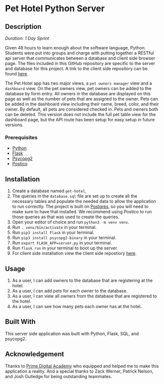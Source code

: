# Pet Hotel Python Server

## Description

_Duration: 1 Day Sprint_

Given 48 hours to learn enough about the software language, Python. Students were put into groups and charge with putting together a RESTful api server that communicates between a database and client side browser page. The files included in this GitHub repository are specific to the server and database for this project. A link to the client side repository can be found [here](https://github.com/dustymeyers/pet_hotel_client).

The Pet Hotel app has two major views, a `pet owners manager` view and a `dashboard` view. On the pet owners view, pet owners can be added to the database by form entry. All owners in the database are displayed on this page as well as the number of pets that are assigned to the owner. Pets can be added in the dashboard view including their name, breed, color, and their owner. By default, all pets are considered checked in. Pets and owners both can be deleted. This version does not include the full pet table view for the dashboard page, but the API route has been setup for easy setup in future versions.

### Prerequisites

- [Python](https://www.python.org/)
- [Flask](https://palletsprojects.com/p/flask/)
- [Psycopg2](https://pypi.org/project/psycopg2/)
- [Postico](https://eggerapps.at/postico/)

## Installation
1. Create a database named `pet-hotel`,
2. The queries in the `database.sql` file are set up to create all the necessary tables and populate the needed data to allow the application to run correctly. The project is built on [Postgres](https://www.postgresql.org/download/), so you will need to make sure to have that installed. We recommend using Postico to run those queries as that was used to create the queries.
3. Open your editor of choice and run `python3 -m venv venv`.
4. Run `. venv/bin/activate` in your terminal.
5. Run `pip3 install Flask` in your terminal.
6. Run `pip3 install psycopg2-binary` in your terminal.
7. Run `export FLASK_APP=server.py` in your terminal.
8. Run `flask run` in your terminal to boot up the server.
9. For client side installation view the client side repostiory [here](https://github.com/dustymeyers/pet_hotel_client).

## Usage
1. As a user, I can add owners to the database that are registering at the hotel.
2. As a user, I can add pets for each owner to the database.
3. As a user, I can view all owners from the database that are registered to the hotel.
4. As a user, I can see how many pets each owner has at the hotel.

## Built With
This server side application was built with Python, Flask, SQL, and psycopg2.

## Acknowledgement
Thanks to [Prime Digital Academy](www.primeacademy.io) who equipped and helped me to make this application a reality. And a special thanks to Zack Werner, Patrick Nelson, and Josh Gulledge for being outstanding teammates.

